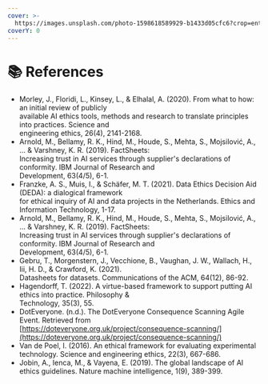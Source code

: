 ```yaml
---
cover: >-
  https://images.unsplash.com/photo-1598618589929-b1433d05cfc6?crop=entropy&cs=srgb&fm=jpg&ixid=M3wxOTcwMjR8MHwxfHNlYXJjaHwzfHxyZWZlcmVuY2VzfGVufDB8fHx8MTcwMDAxNTAzOXww&ixlib=rb-4.0.3&q=85
coverY: 0
---
```


# 📚 References

* Morley, J., Floridi, L., Kinsey, L., & Elhalal, A. (2020). From what to how: an initial review of publicly  \
  available AI ethics tools, methods and research to translate principles into practices. Science and  \
  engineering ethics, 26(4), 2141-2168.
* Arnold, M., Bellamy, R. K., Hind, M., Houde, S., Mehta, S., Mojsilović, A., ... & Varshney, K. R. (2019). FactSheets:\
  Increasing trust in AI services through supplier's declarations of conformity. IBM Journal of Research and\
  Development, 63(4/5), 6-1.
* Franzke, A. S., Muis, I., & Schäfer, M. T. (2021). Data Ethics Decision Aid (DEDA): a dialogical framework  \
  for ethical inquiry of AI and data projects in the Netherlands. Ethics and Information Technology, 1-17.
* Arnold, M., Bellamy, R. K., Hind, M., Houde, S., Mehta, S., Mojsilović, A., ... & Varshney, K. R. (2019). FactSheets:\
  Increasing trust in AI services through supplier's declarations of conformity. IBM Journal of Research and\
  Development, 63(4/5), 6-1.
* Gebru, T., Morgenstern, J., Vecchione, B., Vaughan, J. W., Wallach, H., Iii, H. D., & Crawford, K. (2021).\
  Datasheets for datasets. Communications of the ACM, 64(12), 86-92.
* Hagendorff, T. (2022). A virtue-based framework to support putting AI ethics into practice. Philosophy &\
  Technology, 35(3), 55.
* DotEveryone. (n.d.). The DotEveryone Consequence Scanning Agile Event. Retrieved from [https://doteveryone.org.uk/project/consequence-scanning/](https://doteveryone.org.uk/project/consequence-scanning/)
* Van de Poel, I. (2016). An ethical framework for evaluating experimental technology. Science and engineering ethics, 22(3), 667-686.
* Jobin, A., Ienca, M., & Vayena, E. (2019). The global landscape of AI ethics guidelines. Nature machine intelligence, 1(9), 389-399.
